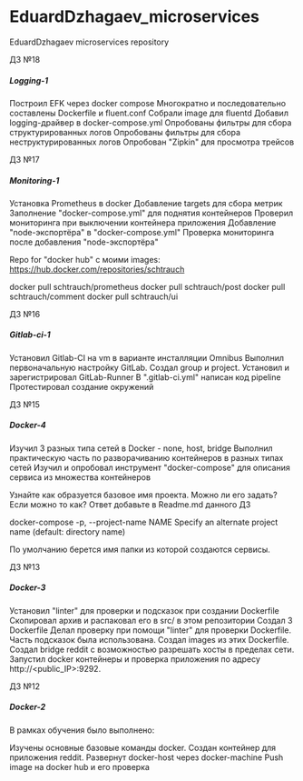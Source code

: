 # EduardDzhagaev_microservices
EduardDzhagaev microservices repository

ДЗ №18
##### Logging-1 #####

Построил EFK через docker compose
Многократно и последовательно составлены Dockerfile и fluent.conf
Собрали image для fluentd
Добавил logging-драйвер в docker-compose.yml
Опробованы фильтры для сбора структурированных логов
Опробованы фильтры для сбора неструктурированных логов
Опробован "Zipkin" для просмотра трейсов


ДЗ №17
##### Monitoring-1 #####

Установка Prometheus в docker
Добавление targets для сбора метрик
Заполнение "docker-compose.yml" для поднятия контейнеров
Проверил мониторинга при выключении контейнера приложения
Добавление "node-экспортёра" в "docker-compose.yml"
Проверка мониторинга после добавления "node-экспортёра"

Repo for "docker hub" c моими images:
https://hub.docker.com/repositories/schtrauch

docker pull schtrauch/prometheus
docker pull schtrauch/post
docker pull schtrauch/comment
docker pull schtrauch/ui 

ДЗ №16
##### Gitlab-ci-1 #####

Установил Gitlab-СI на vm в варианте инсталляции Omnibus
Выполнил первоначальную настройку GitLab. Cоздал group и project. 
Установил и зарегистрировал GitLab-Runner
В ".gitlab-ci.yml" написан код pipeline
Протестировал создание окружений


ДЗ №15
##### Docker-4 #####

Изучил 3 разных типа сетей в Docker - none, host, bridge
Выполнил практическую часть по разворачиванию контейнеров в разных типах сетей
Изучил и опробовал инструмент "docker-compose" для описания сервиса из множества контейнеров

Узнайте как образуется базовое имя проекта. Можно ли его задать? Если можно то как? Ответ добавьте в Readme.md данного ДЗ

docker-compose
-p, --project-name NAME     Specify an alternate project name
                                  (default: directory name)

По умолчанию берется имя папки из которой создаются сервисы.


ДЗ №13
##### Docker-3 #####

Установил "linter" для проверки и подсказок при создании Dockerfile
Скопировал архив и распаковал его в src/ в этом репозитории
Cоздал 3 Dockerfile
Делал проверку при помощи "linter" для проверки Dockerfile. Часть подсказок была использована.
Создал images из этих Dockerfile.
Создал bridge reddit с возможностью разрешать хосты в пределах сети.
Запустил docker контейнеры и проверка приложения по адресу 
http://<public_IP>:9292.


ДЗ №12
##### Docker-2 #####

В рамках обучения было выполнено:

Изучены основные базовые команды docker.
Создан контейнер для приложения reddit.
Развернут docker-host через docker-machine
Push image на docker hub и его проверка
